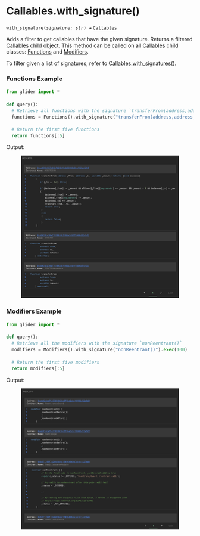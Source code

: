 # Callables.with\_signature()

`with_signature(`_`signature: str`_`) →` [`Callables`](./)

Adds a filter to get callables that have the given signature. Returns a filtered [Callables](./) child object. This method can be called on all [Callables](./) child classes: [Functions](functions/) and [Modifiers](modifiers/).

To filter given a list of signatures, refer to [Callables.with\_signatures()](callables.with_signatures.md).

### Functions Example

```python
from glider import *

def query():
  # Retrieve all functions with the signature `transferFrom(address,address,uint256)`
  functions = Functions().with_signature("transferFrom(address,address,uint256)").exec(100)

  # Return the first five functions
  return functions[:5]
```

Output:

<figure><img src="../../.gitbook/assets/image (8) (1) (1) (1) (1) (1).png" alt=""><figcaption></figcaption></figure>

### Modifiers Example

```python
from glider import *

def query():
  # Retrieve all the modifiers with the signature `nonReentrant()`
  modifiers = Modifiers().with_signature("nonReentrant()").exec(100)

  # Return the first five modifiers
  return modifiers[:5]
```

Output:

<figure><img src="../../.gitbook/assets/image (10) (1) (1) (1).png" alt=""><figcaption></figcaption></figure>
